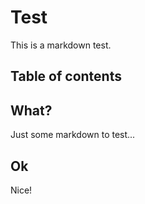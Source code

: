 # Test

This is a markdown test.

## Table of contents

## What?

Just some markdown to test...

## Ok

Nice!
